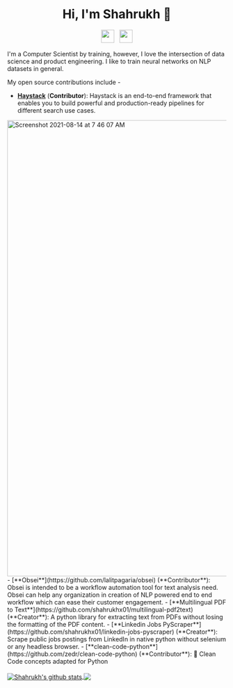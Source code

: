 

<!--
**shahrukhx01/shahrukhx01** is a ✨ _special_ ✨ repository because its `README.md` (this file) appears on your GitHub profile.

Here are some ideas to get you started:

- 🔭 I’m currently working on ...
- 🌱 I’m currently learning ...
- 👯 I’m looking to collaborate on ...
- 🤔 I’m looking for help with ...
- 💬 Ask me about ...
- 📫 How to reach me: ...
- 😄 Pronouns: ...
- ⚡ Fun fact: ...
-->
<h1 align="center">Hi, I'm Shahrukh 👋</h1>
<p align='center'>
  <a href="https://twitter.com/shahrukhx001"><img height="30" src="https://github.com/WaylonWalker/WaylonWalker/blob/main/icon/twitter.png?raw=true"></a>&nbsp;&nbsp;
<a href="https://www.linkedin.com/in/shahrukhx01/"><img height="30" src="https://github.com/WaylonWalker/WaylonWalker/blob/main/icon/linkedin.png?raw=true"></a>
</p>

I'm a Computer Scientist by training, however, I love the intersection of data science and product engineering. I like to train neural networks on NLP datasets in general.


My open source contributions include -
- [**Haystack**](https://github.com/deepset-ai/haystack) (**Contributor**): Haystack is an end-to-end framework that enables you to build powerful and production-ready pipelines for different search use cases.
<img width="1049" alt="Screenshot 2021-08-14 at 7 46 07 AM" src="https://user-images.githubusercontent.com/6007894/129435485-182e9c15-813f-46f6-be92-26e3526fd6f2.png">
- [**Obsei**](https://github.com/lalitpagaria/obsei) (**Contributor**): Obsei is intended to be a workflow automation tool for text analysis need. Obsei can help any organization in creation of NLP powered end to end workflow which can ease their customer engagement.
- [**Multilingual PDF to Text**](https://github.com/shahrukhx01/multilingual-pdf2text) (**Creator**): A python library for extracting text from PDFs without losing the formatting of the PDF content.
- [**Linkedin Jobs PyScraper**](https://github.com/shahrukhx01/linkedin-jobs-pyscraper) (**Creator**): Scrape public jobs postings from LinkedIn in native python without selenium or any headless browser.
- [**clean-code-python**](https://github.com/zedr/clean-code-python) (**Contributor**): 🛁 Clean Code concepts adapted for Python
<br/><br/>


<a align="center" href="https://github.com/anuraghazra/github-readme-stats">
  <img align="center" src="https://github-readme-stats.anuraghazra1.vercel.app/api?username=shahrukhx01&show_icons=true&include_all_commits=true&theme=material-palenight" alt="Shahrukh's github stats" />
</a>
<a align="center" href="https://github.com/anuraghazra/github-readme-stats">
  <!-- Change the `github-readme-stats.anuraghazra1.vercel.app` to `github-readme-stats.vercel.app`  -->
  <img align="center" src="https://github-readme-stats.anuraghazra1.vercel.app/api/top-langs/?username=shahrukhx01&layout=compact&theme=material-palenight" />
</a>
